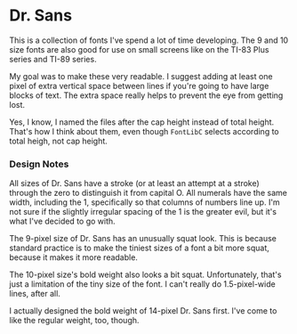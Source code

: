 # Dr. Sans
This is a collection of fonts I've spend a lot of time developing.
The 9 and 10 size fonts are also good for use on small screens like on the TI-83 Plus series and TI-89 series.

My goal was to make these very readable.
I suggest adding at least one pixel of extra vertical space between lines if you're going to have large blocks of text.
The extra space really helps to prevent the eye from getting lost.

Yes, I know, I named the files after the cap height instead of total height.
That's how I think about them, even though `FontLibC` selects according to total heigh, not cap height.

### Design Notes
All sizes of Dr. Sans have a stroke (or at least an attempt at a stroke) through the zero to distinguish it from capital O.
All numerals have the same width, including the 1, specifically so that columns of numbers line up.
I'm not sure if the slightly irregular spacing of the 1 is the greater evil, but it's what I've decided to go with.

The 9-pixel size of Dr. Sans has an unusually squat look.
This is because standard practice is to make the tiniest sizes of a font a bit more squat, because it makes it more readable.

The 10-pixel size's bold weight also looks a bit squat.
Unfortunately, that's just a limitation of the tiny size of the font.
I can't really do 1.5-pixel-wide lines, after all.

I actually designed the bold weight of 14-pixel Dr. Sans first.
I've come to like the regular weight, too, though.
